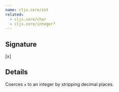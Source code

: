 ```yaml
---
name: cljs.core/int
related:
  - cljs.core/char
  - cljs.core/integer?
---
```


## Signature
[x]


## Details

Coerces `x` to an integer by stripping decimal places.
